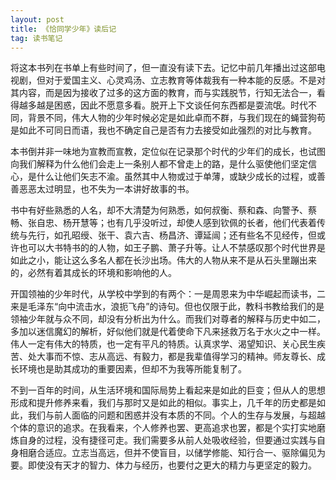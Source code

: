 ```yaml
---
layout: post
title: 《恰同学少年》读后记
tag: 读书笔记
---
```


将这本书列在书单上有些时间了，但一直没有读下去。记忆中前几年播出过这部电视剧，但对于爱国主义、心灵鸡汤、立志教育等体裁我有一种本能的反感。不是对其内容，而是因为接收了过多的这方面的教育，而与实践脱节，行知无法合一，看得越多越是困惑，因此不愿意多看。脱开上下文谈任何东西都是耍流氓。时代不同，背景不同，伟大人物的少年时候必定是如此卓而不群，与我们现在的蝇营狗苟是如此不可同日而语，我也不确定自己是否有力去接受如此强烈的对比与教育。

本书倒并非一味地为宣教而宣教，定位似在记录那个时代的少年们的成长，也试图向我们解释为什么他们会走上一条别人都不曾走上的路，是什么驱使他们坚定信心，是什么让他们矢志不渝。虽然其中人物或过于单薄，或缺少成长的过程，或善善恶恶太过明显，也不失为一本讲好故事的书。

书中有好些熟悉的人名，却不大清楚为何熟悉，如何叔衡、蔡和森、向警予、蔡畅、张自忠、杨开慧等；也有几乎没听过，却使人感到钦佩的长者，他们代表着传统与先行，如孔昭绶、张干、袁六吉、杨昌济、谭延闿；还有些名不见经传，但或许也可以大书特书的的人物，如王子鹏、萧子升等。让人不禁感叹那个时代世界是如此之小，能让这么多名人都在长沙出场。伟大的人物从来不是从石头里蹦出来的，必然有着其成长的环境和影响他的人。

开国领袖的少年时代，从学校中学到的有两个：一是周恩来为中华崛起而读书，二来是毛泽东“向中流击水，浪扼飞舟”的诗句。但也仅限于此，教科书教给我们的是领袖少年就与众不同，却没有分析出为什么。而我们对尊者的解释与历史中如二，多加以迷信魔幻的解析，好似他们就是代着使命下凡来拯救万名于水火之中一样。伟人一定有伟大的特质，也一定有平凡的特质。认真求学、渴望知识、关心民生疾苦、处大事而不惊、志从高远、有毅力，都是我辈值得学习的精神。师友尊长、成长环境也是助其成功的重要因素，但却不为我等所能复制了。

不到一百年的时间，从生活环境和国际局势上看起来是如此的巨变；但从人的思想形成和提升修养来看，我们与那时又是如此的相似。事实上，几千年的历史都是如此，我们与前人面临的问题和困惑并没有本质的不同。个人的生存与发展，与超越个体的意识的追求。在我看来，个人修养也罢、更高追求也罢，都是个实打实地磨炼自身的过程，没有捷径可走。我们需要多从前人处吸收经验，但要通过实践与自身相磨合适应。立志当高远，但并不使盲目，以储学修能、知行合一、驱除偏见为要。即使没有天才的智力、体力与经历，也要付之更大的精力与更坚定的毅力。

